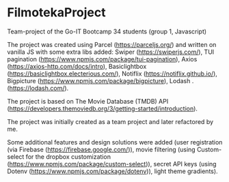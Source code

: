 # FilmotekaProject
Team-project of the Go-IT Bootcamp 34 students (group 1, Javascript)


 The project was created using Parcel (https://parceljs.org/) and written on vanilla JS with some extra libs added: Swiper (https://swiperjs.com/), TUI pagination (https://www.npmjs.com/package/tui-pagination), Axios (https://axios-http.com/docs/intro), Basiclightbox (https://basiclightbox.electerious.com/), Notiflix (https://notiflix.github.io/), Bigpicture (https://www.npmjs.com/package/bigpicture), Lodash .
(https://lodash.com/).


 The project is based on The Movie Database (TMDB) API (https://developers.themoviedb.org/3/getting-started/introduction).


 The project was initially created as a team project and later refactored by me.


 Some additional features and design solutions were added (user registration (via Firebase (https://firebase.google.com/)), movie filtering (using Custom-select for the dropbox customization (https://www.npmjs.com/package/custom-select)), secret API keys (using Dotenv (https://www.npmjs.com/package/dotenv)), light theme gradients).
